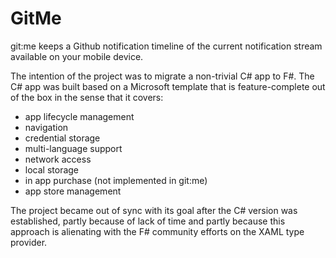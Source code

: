 # GitMe

git:me keeps a Github notification timeline of the current notification stream available on your mobile device.

The intention of the project was to migrate a non-trivial C# app to F#. The C# app was built based on a Microsoft template that is feature-complete out of the box in the sense that it covers:
- app lifecycle management
- navigation
- credential storage
- multi-language support
- network access
- local storage
- in app purchase (not implemented in git:me)
- app store management

The project became out of sync with its goal after the C# version was established, partly because of lack of time and partly because this approach is alienating with the F# community efforts on the XAML type provider.

